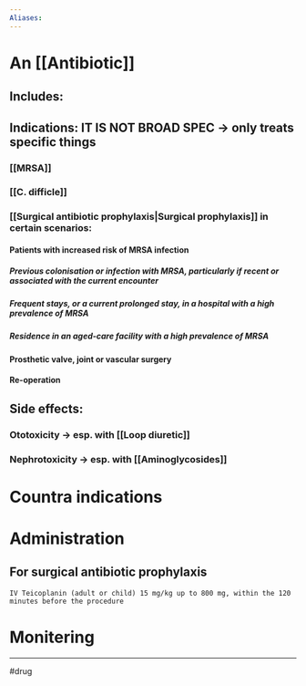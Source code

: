```yaml
---
Aliases:
---
```

# An [[Antibiotic]]
## Includes:
## Indications: IT IS NOT BROAD SPEC -> only treats specific things
### [[MRSA]]
### [[C. difficle]]
### [[Surgical antibiotic prophylaxis|Surgical prophylaxis]] in certain scenarios:
#### Patients with increased risk of MRSA infection
##### Previous colonisation or infection with MRSA, particularly if recent or associated with the current encounter
##### Frequent stays, or a current prolonged stay, in a hospital with a high prevalence of MRSA
##### Residence in an aged-care facility with a high prevalence of MRSA
#### Prosthetic valve, joint or vascular surgery
#### Re-operation
## Side effects:
### Ototoxicity -> esp. with [[Loop diuretic]]
### Nephrotoxicity -> esp. with [[Aminoglycosides]]
# Countra indications
# Administration 
## For surgical antibiotic prophylaxis
	IV Teicoplanin (adult or child) 15 mg/kg up to 800 mg, within the 120 minutes before the procedure
# Monitering 

---
#drug 